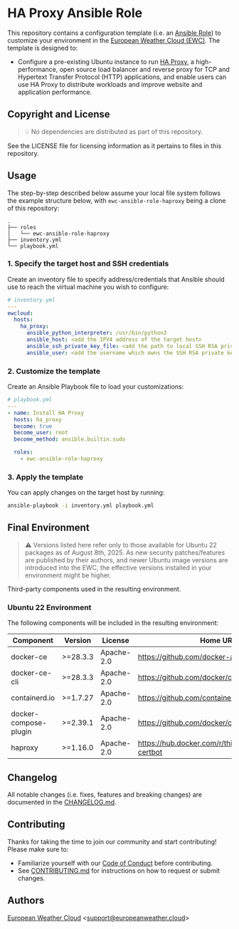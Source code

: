 # HA Proxy Ansible Role

This repository contains a configuration template 
(i.e. an [Ansible Role](https://docs.ansible.com/ansible/latest/playbook_guide/playbooks_reuse_roles.html)) 
to customize your environment in the
[European Weather Cloud (EWC)](https://europeanweather.cloud/).
The template is designed to:
* Configure a pre-existing Ubuntu instance to run [HA Proxy](https://www.haproxy.org/),
  a high-performance, open source load balancer and reverse proxy for TCP and Hypertext
  Transfer Protocol (HTTP) applications, and enable users can use HA Proxy to distribute
  workloads and improve website and application performance.

## Copyright and License
> 💡 No dependencies are distributed as part of this repository.

See the LICENSE file for licensing information as it pertains to
files in this repository.

## Usage

The step-by-step described below assume your local file system follows the 
example structure below, with `ewc-ansible-role-haproxy` being a clone of this
repository:
```
.
├── roles
│   └── ewc-ansible-role-haproxy
├── inventory.yml
└── playbook.yml
```

### 1. Specify the target host and SSH credentials
Create an inventory file to specify address/credentials that Ansible should use
to reach the virtual machine you wish to configure:
```yaml
# inventory.yml
---
ewcloud:
  hosts:
    ha_proxy:
      ansible_python_interpreter: /usr/bin/python3
      ansible_host: <add the IPV4 address of the target host>
      ansible_ssh_private_key_file: <add the path to local SSH RSA private key file>
      ansible_user: <add the username which owns the SSH RSA private key >
```
### 2. Customize the template

Create an Ansible Playbook file to load your customizations: 

```yaml
# playbook.yml
---
- name: Install HA Proxy
  hosts: ha_proxy
  become: true
  become_user: root
  become_method: ansible.builtin.sudo

  roles:
    - ewc-ansible-role-haproxy
```

### 3. Apply the template

You can apply changes on the target host by running:
```bash
ansible-playbook -i inventory.yml playbook.yml
```

## Final Environment
> ⚠️ Versions listed here refer only to those available for Ubuntu 22 packages
as of August 8th, 2025. As new security patches/features are published by their
authors, and newer Ubuntu image versions are introduced into the EWC, the 
effective versions installed in your environment might be higher.

Third-party components used in the resulting environment.

### Ubuntu 22 Environment

The following components will be included in the resulting environment:

| Component | Version | License | Home URL |
|------|---------|---------|--------------|
| docker-ce | >=28.3.3 | Apache-2.0 | https://github.com/docker-archive/docker-ce |
| docker-ce-cli | >=28.3.3 | Apache-2.0 | https://github.com/docker/cli |
| containerd.io | >=1.7.27  | Apache-2.0 | https://github.com/containerd/containerd |
| docker-compose-plugin | >=2.39.1 |  Apache-2.0 | https://github.com/docker/compose |
| haproxy | >=1.16.0 |  Apache-2.0 | https://hub.docker.com/r/thingsboard/haproxy-certbot |

## Changelog
All notable changes (i.e. fixes, features and breaking changes) are documented 
in the [CHANGELOG.md](./CHANGELOG.md).

## Contributing

Thanks for taking the time to join our community and start contributing!
Please make sure to:
* Familiarize yourself with our [Code of Conduct](./CODE_OF_CONDUCT.md) before 
contributing.
* See [CONTRIBUTING.md](./CONTRIBUTING.md) for instructions on how to request 
or submit changes.

## Authors

[European Weather Cloud](http://support.europeanweather.cloud/) 
<[support@europeanweather.cloud](mailto:support@europeanweather.cloud)>
